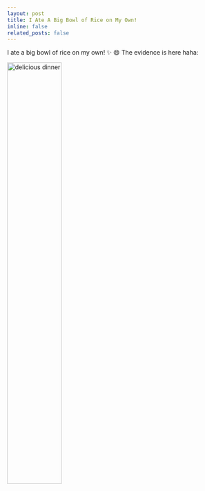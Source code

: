 ```yaml
---
layout: post
title: I Ate A Big Bowl of Rice on My Own!
inline: false
related_posts: false
---
```


I ate a big bowl of rice on my own! :sparkles: :smile: 
The evidence is here haha:

<img src="../../assets/img/dinner_egg_tomatoes.jpg" alt="delicious dinner" width="50%">
